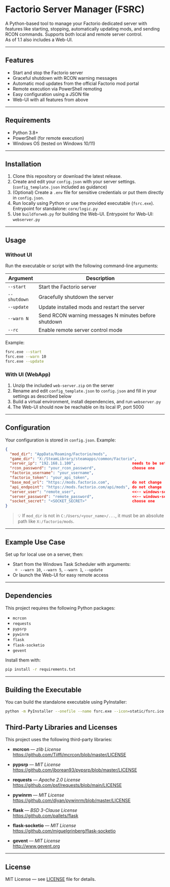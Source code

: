 # Factorio Server Manager (FSRC)

A Python-based tool to manage your Factorio dedicated server with features like starting, stopping, automatically updating mods, and sending RCON commands. Supports both local and remote server control.  
As of 1.1 also includes a Web-UI.

---

## Features

- Start and stop the Factorio server
- Graceful shutdown with RCON warning messages
- Automatic mod updates from the official Factorio mod portal
- Remote execution via PowerShell remoting
- Easy configuration using a JSON file
- Web-UI with all features from above

---

## Requirements

- Python 3.8+
- PowerShell (for remote execution)
- Windows OS (tested on Windows 10/11)

---

## Installation

1. Clone this repository or download the latest release.
2. Create and edit your `config.json` with your server settings. (`config_template.json` included as guidance)
3. (Optional) Create a `.env` file for sensitive credentials or put them directly in `config.json`.
4. Run locally using Python or use the provided executable (`fsrc.exe`).  
   Entrypoint for standalone: `core/logic.py`
5. Use `buildforweb.py` for building the Web-UI. Entrypoint for Web-UI: `webserver.py`

---

## Usage

### Without UI

Run the executable or script with the following command-line arguments:

| Argument     | Description                                            |
|--------------|--------------------------------------------------------|
| `--start`    | Start the Factorio server                              |
| `--shutdown` | Gracefully shutdown the server                         |
| `--update`   | Update installed mods and restart the server           |
| `--warn N`   | Send RCON warning messages N minutes before shutdown   |
| `--rc`       | Enable remote server control mode                      |

Example:

```bash
fsrc.exe --start
fsrc.exe --warn 10
fsrc.exe --update
```

### With UI (WebApp)

1. Unzip the included `web-server.zip` on the server
2. Rename and edit `config_template.json` to `config.json` and fill in your settings as described below
3. Build a virtual environment, install dependencies, and run `webserver.py`
4. The Web-UI should now be reachable on its local IP, port 5000

---

## Configuration

Your configuration is stored in `config.json`. Example:

```json
{
  "mod_dir": "AppData/Roaming/Factorio/mods",
  "game_dir": "X:/SteamLibrary/steamapps/common/Factorio",
  "server_ip": "192.168.1.100",                         needs to be set wether it´s local or not
  "rcon_password": "your_rcon_password",                choose one
  "factorio_username": "your_username",
  "factorio_token": "your_api_token",
  "base_mod_url": "https://mods.factorio.com",          do not change
  "api_endpoint": "https://mods.factorio.com/api/mods", do not change
  "server_user": "remote_user",                         <<-- windows-server-user
  "server_password": "remote_password",                 <<-- windows-server-password
  "socket_secret": "<SOCKET_SECRET>"                    choose one
}
```

> 💡 If `mod_dir` is not in `C:/Users/<your_name>/...`, it must be an absolute path like `X:/factorio/mods`.

---

## Example Use Case

Set up for local use on a server, then:

- Start from the Windows Task Scheduler with arguments:
  - `--warn 10`, `--warn 5`, `--warn 1`, `--update`
- Or launch the Web-UI for easy remote access

---

## Dependencies

This project requires the following Python packages:

- `mcrcon`
- `requests`
- `pypsrp`
- `pywinrm`
- `flask`
- `flask-socketio`
- `gevent`

Install them with:

```bash
pip install -r requirements.txt
```

---

## Building the Executable

You can build the standalone executable using PyInstaller:

```bash
python -m PyInstaller --onefile --name fsrc.exe --icon=static/fsrc.ico core/logic.py
```

## Third-Party Libraries and Licenses

This project uses the following third-party libraries:

- **mcrcon** — *zlib License*  
  https://github.com/Tiiffi/mcrcon/blob/master/LICENSE

- **pypsrp** — *MIT License*  
  https://github.com/jborean93/pypsrp/blob/master/LICENSE

- **requests** — *Apache 2.0 License*  
  https://github.com/psf/requests/blob/main/LICENSE

- **pywinrm** — *MIT License*  
  https://github.com/diyan/pywinrm/blob/master/LICENSE

- **flask** — *BSD 3-Clause License*  
  https://github.com/pallets/flask

- **flask-socketio** — *MIT License*  
  https://github.com/miguelgrinberg/flask-socketio

- **gevent** — *MIT License*  
  http://www.gevent.org

---

## License

MIT License — see [LICENSE](LICENSE) file for details.
